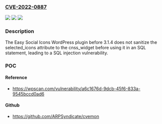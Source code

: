 ### [CVE-2022-0887](https://cve.mitre.org/cgi-bin/cvename.cgi?name=CVE-2022-0887)
![](https://img.shields.io/static/v1?label=Product&message=Easy%20Social%20Icons&color=blue)
![](https://img.shields.io/static/v1?label=Version&message=3.1.4%3C%203.1.4%20&color=brighgreen)
![](https://img.shields.io/static/v1?label=Vulnerability&message=CWE-89%20SQL%20Injection&color=brighgreen)

### Description

The Easy Social Icons WordPress plugin before 3.1.4 does not sanitize the selected_icons attribute to the cnss_widget before using it in an SQL statement, leading to a SQL injection vulnerability.

### POC

#### Reference
- https://wpscan.com/vulnerability/a6c1676d-9dcb-45f6-833a-9545bccd0ad6

#### Github
- https://github.com/ARPSyndicate/cvemon

